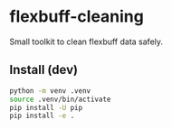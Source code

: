 # flexbuff-cleaning

Small toolkit to clean flexbuff data safely.

## Install (dev)

```bash
python -m venv .venv
source .venv/bin/activate
pip install -U pip
pip install -e .
